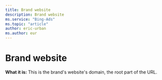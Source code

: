 ```yaml
---
title: Brand website
description: Brand website
ms.service: "Bing-Ads"
ms.topic: "article"
author: eric-urban
ms.author: eur
---
```


# Brand website

**What it is:**  This is the brand's website's domain, the root part of the URL.


